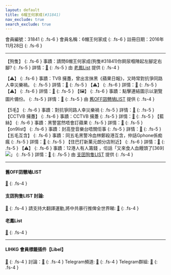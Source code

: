 ```yaml
---
layout: default
title: 6帽王何家成(#31841)
nav_exclude: true
search_exclude: true
---
```


會員編號：31841
{: .fs-6 }
會員名稱：6帽王何家成
{: .fs-6 }
註冊日期：2016年11月28日
{: .fs-6 }

---

<div class="code-example" markdown="1">

【狗隻】
{: .fs-6 }
事蹟：請問6帽王何家成(狗隻#31841)你屙尿嗰陣起左腳定右腳?
{: .fs-5 }
詳情：[🔗](：https://lih.kg/2252723)
{: .fs-5 }
由 [老鳳List](#老鳳list) 提供
{: .fs-4 }

</div>
<div class="code-example" markdown="1">

【⚠️】
{: .fs-6 }
事蹟：TVB 擁躉，曾出言抹黑《蘋果日報》，又時常對抗爭同路人幸災樂禍。
{: .fs-5 }
詳情：[🔗](https://lih.kg/fohwPT)
{: .fs-5 }
【⚠️】
{: .fs-6 }
詳情：[🔗](https://lih.kg/ftpQGT)
{: .fs-5 }
【⚠️】
{: .fs-6 }
詳情：[🔗](https://lih.kg/fHevoT)
{: .fs-5 }
【🖼️】
{: .fs-6 }
事蹟：點擊連結圖示以瀏覽圖片備份。
{: .fs-5 }
詳情：[🔗](https://filedn.eu/l9Hq1YKLkJ4m0VSXcdcfUaJ/LIHKG_on99/on9_son_2020/31841)
{: .fs-5 }
由 [舊OFF囝戇鳩LIST](#舊off囝戇鳩list) 提供
{: .fs-4 }

</div>
<div class="code-example" markdown="1">

【5毛】
{: .fs-6 }
事蹟：對抗爭同路人幸災樂禍
{: .fs-5 }
詳情：[🔗](https://lih.kg/fHevoT)
{: .fs-5 }
【CCTVB 擁躉】
{: .fs-6 }
事蹟：CCTVB 擁躉
{: .fs-5 }
詳情：[🔗](https://lih.kg/1951982)
{: .fs-5 }
【藍絲】
{: .fs-6 }
事蹟：黑警當然唔會訂蘋果
{: .fs-5 }
詳情：[🔗](https://lih.kg/fohwPT)
{: .fs-5 }
【on9list】
{: .fs-6 }
事蹟：封高登音樂台唔關佢事
{: .fs-5 }
詳情：[🔗](https://lih.kg/ftpQGT)
{: .fs-5 }
【五毛互含】
{: .fs-6 }
事蹟：同五毛黑警冷血林鄭殺港互含，仲話Gphone係痴瘋
{: .fs-5 }
詳情：[🔗](https://lih.kg/sCreFBX)
{: .fs-5 }
【住巴打新菓元朗分店附近】
{: .fs-6 }
詳情：[🔗](https://lih.kg/aOxRrBV)
{: .fs-5 }
【⚠️】
{: .fs-6 }
事蹟：12港人有人籌錢 ，佢話「又來食人血饅頭了[369]![](https://cdn.lihkg.com/assets/faces/normal/369.gif)」
{: .fs-5 }
詳情：[🔗](https://lih.kg/tCxeJiX)
{: .fs-5 }
由 [支囝狗隻LIST](#支囝狗隻list-討論) 提供
{: .fs-4 }

</div>


---

#### 舊OFF囝戇鳩LIST
[🔗](https://bit.ly/lihkg_on9_list)
{: .fs-4 }
#### 支囝狗隻LIST 討論: 
[🔗](https://lih.kg/2908480)
{: .fs-4 }
請支持大翻譯運動,將中共暴行推俾全世界睇: [🔗](https://twitter.com/tgtm_official)
{: .fs-4 }
#### 老鳳List
[🔗](https://lihkg.com/thread/2808424)
{: .fs-4 }

---

#### LIHKG 會員標籤插件【Libel】
[🔗](https://kitce.github.io/libel)
{: .fs-4 }
討論：[🔗](https://lih.kg/2841778)
{: .fs-4 }
Telegram頻道: [🔗](https://t.me/LibelOfficialChannel)
{: .fs-4 }
Telegram群組: [🔗](https://t.me/LibelOfficialGroup)
{: .fs-4 }
